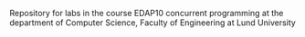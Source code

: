 Repository for labs in the course EDAP10 concurrent programming at the department of Computer Science, Faculty of Engineering at Lund University
